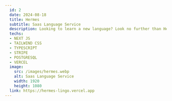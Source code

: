 ```yaml
---
  id: 2
  date: 2024-08-18
  title: Hermes
  subtitle: Saas Language Service
  description: Looking to learn a new language? Look no further than Hermes, the Saas language site designed with Next.js for optimal performance and Stripe payment for hassle-free transactions.
  techs: 
  - NEXT JS
  - TAILWIND CSS
  - TYPESCRIPT
  - STRIPE
  - POSTGRESQL
  - VERCEL
  image:
    src: /images/hermes.webp
    alt: Saas Language Service
    width: 1920
    height: 1080
  link: https://hermes-lingo.vercel.app
---
```

